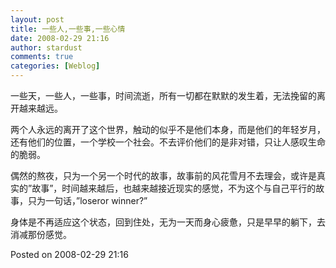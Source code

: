 ```yaml
---
layout: post
title: 一些人,一些事,一些心情
date: 2008-02-29 21:16
author: stardust
comments: true
categories: [Weblog]
---
```

一些天，一些人，一些事，时间流逝，所有一切都在默默的发生着，无法挽留的离开越来越远。

两个人永远的离开了这个世界，触动的似乎不是他们本身，而是他们的年轻岁月，还有他们的位置，一个学校一个社会。不去评价他们的是非对错，只让人感叹生命的脆弱。

偶然的熬夜，只为一个另一个时代的故事，故事前的风花雪月不去理会，或许是真实的”故事”，时间越来越后，也越来越接近现实的感觉，不为这个与自己平行的故事，只为一句话，”loseror winner?”

身体是不再适应这个状态，回到住处，无为一天而身心疲惫，只是早早的躺下，去消减那份感觉。

Posted on 2008-02-29 21:16
